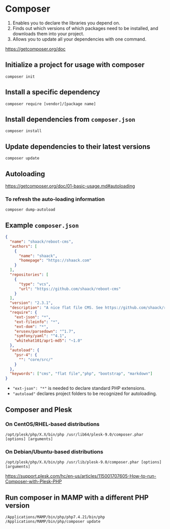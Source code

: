# Composer

1. Enables you to declare the libraries you depend on. 
2. Finds out which versions of which packages need to be installed, and downloads them into your project. 
3. Allows you to update all your dependencies with one command.

https://getcomposer.org/doc

## Initialize a project for usage with composer

    composer init

## Install a specific dependency

    composer require [vendor]/[package name]

## Install dependencies from `composer.json`

    composer install

## Update dependencies to their latest versions

    composer update

## Autoloading

https://getcomposer.org/doc/01-basic-usage.md#autoloading

### To refresh the auto-loading information 

    composer dump-autoload

## Example `composer.json`

```json
{
  "name": "shaack/reboot-cms",
  "authors": [
    {
      "name": "shaack",
      "homepage": "https://shaack.com"
    }
  ],
  "repositories": [
    {
      "type": "vcs",
      "url": "https://github.com/shaack/reboot-cms"
    }
  ],
  "version": "2.3.1",
  "description": "A nice flat file CMS. See https://github.com/shaack/reboot-cms",
  "require": {
    "ext-json": "*",
    "ext-fileinfo": "*",
    "ext-dom": "*",
    "erusev/parsedown": "^1.7",
    "symfony/yaml": "^4.1",
    "whitehat101/apr1-md5": "~1.0"
  },
  "autoload": {
    "psr-4": {
      "": "core/src/"
    }
  },
  "keywords": ["cms", "flat file","php", "bootstrap", "markdown"]
}
```

- `"ext-json": "*"` is needed to declare standard PHP extensions.
- `"autoload"` declares project folders to be recognized for autoloading.

## Composer and Plesk

### On CentOS/RHEL-based distributions

    /opt/plesk/php/X.X/bin/php /usr/lib64/plesk-9.0/composer.phar [options] [arguments]

### On Debian/Ubuntu-based distributions

    /opt/plesk/php/X.X/bin/php /usr/lib/plesk-9.0/composer.phar [options] [arguments]

https://support.plesk.com/hc/en-us/articles/115001707605-How-to-run-Composer-with-Plesk-PHP

## Run composer in MAMP with a different PHP version

    /Applications/MAMP/bin/php/php7.4.21/bin/php /Applications/MAMP/bin/php/composer update